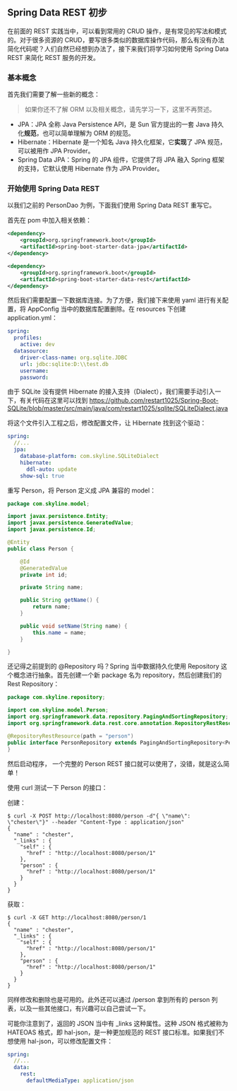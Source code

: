 ## Spring Data REST 初步

在前面的 REST 实践当中，可以看到常用的 CRUD 操作，是有常见的写法和模式的。对于很多资源的 CRUD，要写很多类似的数据库操作代码，那么有没有办法简化代码呢？人们自然已经想到办法了，接下来我们将学习如何使用 Spring Data REST 来简化 REST 服务的开发。

### 基本概念

首先我们需要了解一些新的概念：

>如果你还不了解 ORM 以及相关概念，请先学习一下，这里不再赘述。

* JPA：JPA 全称 Java Persistence API，是 Sun 官方提出的一套 Java 持久化**规范**，也可以简单理解为 ORM 的规范。
* Hibernate：Hibernate 是一个知名 Java 持久化框架，它**实现**了 JPA 规范，可以被用作 JPA Provider。
* Spring Data JPA：Spring 的 JPA 组件，它提供了将 JPA 融入 Spring 框架的支持，它默认使用 Hibernate 作为 JPA Provider。

### 开始使用 Spring Data REST

以我们之前的 PersonDao 为例，下面我们使用 Spring Data REST 重写它。

首先在 pom 中加入相关依赖：

```xml
<dependency>
    <groupId>org.springframework.boot</groupId>
    <artifactId>spring-boot-starter-data-jpa</artifactId>
</dependency>

<dependency>
    <groupId>org.springframework.boot</groupId>
    <artifactId>spring-boot-starter-data-rest</artifactId>
</dependency>
```

然后我们需要配置一下数据库连接。为了方便，我们接下来使用 yaml 进行有关配置，将 AppConfig 当中的数据库配置删除。在 resources 下创建 application.yml：

```yaml
spring:
  profiles:
    active: dev
  datasource:
    driver-class-name: org.sqlite.JDBC
    url: jdbc:sqlite:D:\\test.db
    username:
    password:
```

由于 SQLite 没有提供 Hibernate 的接入支持（Dialect），我们需要手动引入一下，有关代码在这里可以找到 https://github.com/restart1025/Spring-Boot-SQLite/blob/master/src/main/java/com/restart1025/sqlite/SQLiteDialect.java

将这个文件引入工程之后，修改配置文件，让 Hibernate 找到这个驱动：

```yaml
spring:
  //...
  jpa:
    database-platform: com.skyline.SQLiteDialect
    hibernate:
      ddl-auto: update
    show-sql: true
```

重写 Person，将 Person 定义成 JPA 兼容的 model：

```java
package com.skyline.model;

import javax.persistence.Entity;
import javax.persistence.GeneratedValue;
import javax.persistence.Id;

@Entity
public class Person {

    @Id
    @GeneratedValue
    private int id;

    private String name;

    public String getName() {
        return name;
    }

    public void setName(String name) {
        this.name = name;
    }

}
```

还记得之前提到的 @Repository 吗？Spring 当中数据持久化使用 Repository 这个概念进行抽象。首先创建一个新 package 名为 repository，然后创建我们的 Rest Repository：

```java
package com.skyline.repository;

import com.skyline.model.Person;
import org.springframework.data.repository.PagingAndSortingRepository;
import org.springframework.data.rest.core.annotation.RepositoryRestResource;

@RepositoryRestResource(path = "person")
public interface PersonRepository extends PagingAndSortingRepository<Person, Integer> {
}
```

然后启动程序， 一个完整的 Person REST 接口就可以使用了，没错，就是这么简单！

使用 curl 测试一下 Person 的接口：

创建：

```plaintext
$ curl -X POST http://localhost:8080/person -d"{ \"name\": \"chester\"}" --header "Content-Type : application/json"
{
  "name" : "chester",
  "_links" : {
    "self" : {
      "href" : "http://localhost:8080/person/1"
    },
    "person" : {
      "href" : "http://localhost:8080/person/1"
    }
  }
}
```

获取：

```plaintext
$ curl -X GET http://localhost:8080/person/1
{
  "name" : "chester",
  "_links" : {
    "self" : {
      "href" : "http://localhost:8080/person/1"
    },
    "person" : {
      "href" : "http://localhost:8080/person/1"
    }
  }
}
```

同样修改和删除也是可用的。此外还可以通过 /person 拿到所有的 person 列表，以及一些其他接口，有兴趣可以自己尝试一下。

可能你注意到了，返回的 JSON 当中有 _links 这种属性。这种 JSON 格式被称为 HATEOAS 格式，即 hal-json，是一种更加规范的 REST 接口标准。如果我们不想使用 hal-json，可以修改配置文件：

```yaml
spring:
  //...
  data:
    rest:
      defaultMediaType: application/json
```

